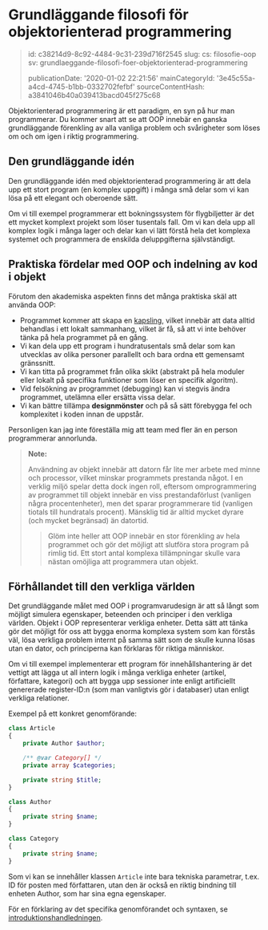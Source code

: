 Grundläggande filosofi för objektorienterad programmering
=========================================================

> id: c38214d9-8c92-4484-9c31-239d716f2545
> slug:
> 	cs: filosofie-oop
> 	sv: grundlaeggande-filosofi-foer-objektorienterad-programmering
> 
> publicationDate: '2020-01-02 22:21:56'
> mainCategoryId: '3e45c55a-a4cd-4745-b1bb-0332702fefbf'
> sourceContentHash: a3841046b40a039413bacd045f275c68

Objektorienterad programmering är ett paradigm, en syn på hur man programmerar. Du kommer snart att se att OOP innebär en ganska grundläggande förenkling av alla vanliga problem och svårigheter som löses om och om igen i riktig programmering.

Den grundläggande idén
-----------------

Den grundläggande idén med objektorienterad programmering är att dela upp ett stort program (en komplex uppgift) i många små delar som vi kan lösa på ett elegant och oberoende sätt.

Om vi till exempel programmerar ett bokningssystem för flygbiljetter är det ett mycket komplext projekt som löser tusentals fall. Om vi kan dela upp all komplex logik i många lager och delar kan vi lätt förstå hela det komplexa systemet och programmera de enskilda deluppgifterna självständigt.

Praktiska fördelar med OOP och indelning av kod i objekt
------------------------------------------------

Förutom den akademiska aspekten finns det många praktiska skäl att använda OOP:

- Programmet kommer att skapa en <a href="/kapsling">kapsling</a>, vilket innebär att data alltid behandlas i ett lokalt sammanhang, vilket är få, så att vi inte behöver tänka på hela programmet på en gång.
- Vi kan dela upp ett program i hundratusentals små delar som kan utvecklas av olika personer parallellt och bara ordna ett gemensamt gränssnitt.
- Vi kan titta på programmet från olika skikt (abstrakt på hela moduler eller lokalt på specifika funktioner som löser en specifik algoritm).
- Vid felsökning av programmet (debugging) kan vi stegvis ändra programmet, utelämna eller ersätta vissa delar.
- Vi kan bättre tillämpa **designmönster** och på så sätt förebygga fel och komplexitet i koden innan de uppstår.

Personligen kan jag inte föreställa mig att team med fler än en person programmerar annorlunda.

> **Note:**
>
> Användning av objekt innebär att datorn får lite mer arbete med minne och processor, vilket minskar programmets prestanda något. I en verklig miljö spelar detta dock ingen roll, eftersom omprogrammering av programmet till objekt innebär en viss prestandaförlust (vanligen några procentenheter), men det sparar programmerare tid (vanligen tiotals till hundratals procent). Mänsklig tid är alltid mycket dyrare (och mycket begränsad) än datortid.
>
> > Glöm inte heller att OOP innebär en stor förenkling av hela programmet och gör det möjligt att slutföra stora program på rimlig tid. Ett stort antal komplexa tillämpningar skulle vara nästan omöjliga att programmera utan objekt.

Förhållandet till den verkliga världen
-------------------------

Det grundläggande målet med OOP i programvarudesign är att så långt som möjligt simulera egenskaper, beteenden och principer i den verkliga världen. Objekt i OOP representerar verkliga enheter. Detta sätt att tänka gör det möjligt för oss att bygga enorma komplexa system som kan förstås väl, lösa verkliga problem internt på samma sätt som de skulle kunna lösas utan en dator, och principerna kan förklaras för riktiga människor.

Om vi till exempel implementerar ett program för innehållshantering är det vettigt att lägga ut all intern logik i många verkliga enheter (artikel, författare, kategori) och att bygga upp sessioner inte enligt artificiellt genererade register-ID:n (som man vanligtvis gör i databaser) utan enligt verkliga relationer.

Exempel på ett konkret genomförande:

```php
class Article
{
    private Author $author;

    /** @var Category[] */
    private array $categories;

    private string $title;
}

class Author
{
    private string $name;
}

class Category
{
    private string $name;
}
```

Som vi kan se innehåller klassen `Article` inte bara tekniska parametrar, t.ex. ID för posten med författaren, utan den är också en riktig bindning till enheten Author, som har sina egna egenskaper.

För en förklaring av det specifika genomförandet och syntaxen, se <a href="/uvod-do-oop">introduktionshandledningen</a>.
